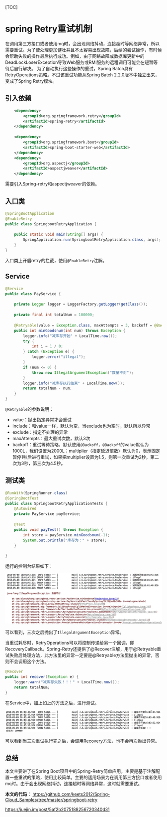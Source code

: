 [TOC]



# spring Retry重试机制

在调用第三方接口或者使用mq时，会出现网络抖动，连接超时等网络异常，所以需要重试。为了使处理更加健壮并且不太容易出现故障，后续的尝试操作，有时候会帮助失败的操作最后执行成功。例如，由于网络故障或数据库更新中的DeadLockLoserException导致Web服务或RMI服务的远程调用可能会在短暂等待后自行解决。 为了自动执行这些操作的重试，Spring Batch具有RetryOperations策略。不过该重试功能从Spring Batch 2.2.0版本中独立出来，变成了Spring Retry模块。

## 引入依赖

```xml
    <dependency>
        <groupId>org.springframework.retry</groupId>
        <artifactId>spring-retry</artifactId>
    </dependency>

    <dependency>
        <groupId>org.springframework.boot</groupId>
        <artifactId>spring-boot-starter-web</artifactId>
    </dependency>
    <dependency>
        <groupId>org.aspectj</groupId>
        <artifactId>aspectjweaver</artifactId>
    </dependency> 
```

需要引入Spring-retry和aspectjweaver的依赖。

## 入口类

```java
@SpringBootApplication
@EnableRetry
public class SpringbootRetryApplication {

    public static void main(String[] args) {
        SpringApplication.run(SpringbootRetryApplication.class, args);
    }
} 
```

入口类上开启retry的拦截，使用`@EnableRetry`注解。

## Service

```java
@Service
public class PayService {

    private Logger logger = LoggerFactory.getLogger(getClass());

    private final int totalNum = 100000;

    @Retryable(value = Exception.class, maxAttempts = 3, backoff = @Backoff(delay = 2000L, multiplier = 1.5))
    public int minGoodsnum(int num) throws Exception {
        logger.info("减库存开始" + LocalTime.now());
        try {
            int i = 1 / 0;
        } catch (Exception e) {
            logger.error("illegal");
        }
        if (num <= 0) {
            throw new IllegalArgumentException("数量不对");
        }
        logger.info("减库存执行结束" + LocalTime.now());
        return totalNum - num;
    }
} 
```

`@Retryable`的参数说明：

- value：抛出指定异常才会重试
- include：和value一样，默认为空，当exclude也为空时，默认所以异常
- exclude：指定不处理的异常
- maxAttempts：最大重试次数，默认3次
- backoff：重试等待策略，默认使用`@Backoff`，`@Backoff`的value默认为1000L，我们设置为2000L；multiplier（指定延迟倍数）默认为0，表示固定暂停1秒后进行重试，如果把multiplier设置为1.5，则第一次重试为2秒，第二次为3秒，第三次为4.5秒。

## 测试类

```java
@RunWith(SpringRunner.class)
@SpringBootTest
public class SpringbootRetryApplicationTests {
    @Autowired
    private PayService payService;

    @Test
    public void payTest() throws Exception {
        int store = payService.minGoodsnum(-1);
        System.out.println("库存为：" + store);
    }

} 
```

运行的控制台结果如下：

![img](image-201906192019/163440769b883a6e.jpeg)



可以看到，三次之后抛出了`IllegalArgumentException`异常。

当重试耗尽时，RetryOperations可以将控制传递给另一个回调，即RecoveryCallback。Spring-Retry还提供了@Recover注解，用于@Retryable重试失败后处理方法，此方法里的异常一定要是@Retryable方法里抛出的异常，否则不会调用这个方法。

```java
@Recover
public int recover(Exception e) {
    logger.warn("减库存失败！！！" + LocalTime.now());
    return totalNum;
} 
```

在Service中，加上如上的方法之后，进行测试。

![img](image-201906192019/163440769b99187a.jpeg)

可以看到当三次重试执行完之后，会调用Recovery方法，也不会再次抛出异常。

## 总结

本文主要讲了在Spring Boot项目中的Spring-Retry简单应用，主要是基于注解配置一些重试的策略，使用比较简单。主要的适用场景为在调用第三方接口或者使用mq时。由于会出现网络抖动，连接超时等网络异常，这时就需要重试。

**本文的代码：** https://github.com/keets2012/Spring-Cloud_Samples/tree/master/springboot-retry





<https://juejin.im/post/5af2b2075188256720340d31>